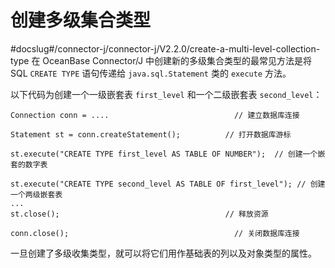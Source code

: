 创建多级集合类型 
=============================
#docslug#/connector-j/connector-j/V2.2.0/create-a-multi-level-collection-type
在 OceanBase Connector/J 中创建新的多级集合类型的最常见方法是将 SQL `CREATE TYPE` 语句传递给 `java.sql.Statement` 类的 `execute` 方法。

以下代码为创建一个一级嵌套表 `first_level` 和一个二级嵌套表 `second_level`：

```unknow
Connection conn = ....                            // 建立数据库连接

Statement st = conn.createStatement();          // 打开数据库游标

st.execute("CREATE TYPE first_level AS TABLE OF NUMBER");  // 创建一个嵌套的数字表

st.execute("CREATE TYPE second_level AS TABLE OF first_level"); // 创建一个两级嵌套表
...        
st.close();                                     // 释放资源

conn.close();                                     // 关闭数据库连接
```



一旦创建了多级收集类型，就可以将它们用作基础表的列以及对象类型的属性。
